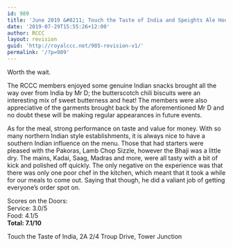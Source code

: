 ```yaml
---
id: 989
title: 'June 2019 &#8211; Touch the Taste of India and Speights Ale House'
date: '2019-07-29T15:55:26+12:00'
author: RCCC
layout: revision
guid: 'http://royalccc.net/985-revision-v1/'
permalink: '/?p=989'
---
```


Worth the wait.

The RCCC members enjoyed some genuine Indian snacks brought all the way over from India by Mr D; the butterscotch chili biscuits were an interesting mix of sweet butterness and heat! The members were also appreciative of the garments brought back by the aforementioned Mr D and no doubt these will be making regular appearances in future events.

As for the meal, strong performance on taste and value for money. With so many northern Indian style establishments, it is always nice to have a southern Indian influence on the menu. Those that had starters were pleased with the Pakoras, Lamb Chop Sizzle, however the Bhaji was a little dry. The mains, Kadai, Saag, Madras and more, were all tasty with a bit of kick and polished off quickly. The only negative on the experience was that there was only one poor chef in the kitchen, which meant that it took a while for our meals to come out. Saying that though, he did a valiant job of getting everyone’s order spot on.

Scores on the Doors:  
Service: 3.0/5  
Food: 4.1/5  
**Total: 7.1/10**

Touch the Taste of India, <span class="w8qArf"> 2A 2/4 Troup Drive, Tower Junction</span>